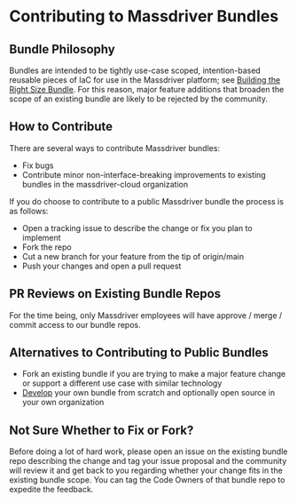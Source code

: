 # Contributing to Massdriver Bundles

## Bundle Philosophy
Bundles are intended to be tightly use-case scoped, intention-based reusable pieces of IaC for use in the Massdriver platform; see [Building the Right Size Bundle](https://docs.massdriver.cloud/bundles/development#building-the-right-sized-bundle). For this reason, major feature additions that broaden the scope of an existing bundle are likely to be rejected by the community.

## How to Contribute
There are several ways to contribute Massdriver bundles:
* Fix bugs
* Contribute minor non-interface-breaking improvements to existing bundles in the massdriver-cloud organization

If you do choose to contribute to a public Massdriver bundle the process is as follows:
* Open a tracking issue to describe the change or fix you plan to implement
* Fork the repo
* Cut a new branch for your feature from the tip of origin/main
* Push your changes and open a pull request

## PR Reviews on Existing Bundle Repos
For the time being, only Massdriver employees will have approve / merge / commit access to our bundle repos.

## Alternatives to Contributing to Public Bundles
* Fork an existing bundle if you are trying to make a major feature change or support a different use case with similar technology
* [Develop](https://docs.massdriver.cloud/bundles/development) your own bundle from scratch and optionally open source in your own organization

## Not Sure Whether to Fix or Fork?
Before doing a lot of hard work, please open an issue on the existing bundle repo describing the change and tag your issue proposal and the community will review it and get back to you regarding whether your change fits in the existing bundle scope. You can tag the Code Owners of that bundle repo to expedite the feedback.
